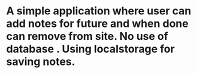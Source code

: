 # A simple application where user can add notes for future and when done can remove from site. No use of database . Using localstorage for saving notes.